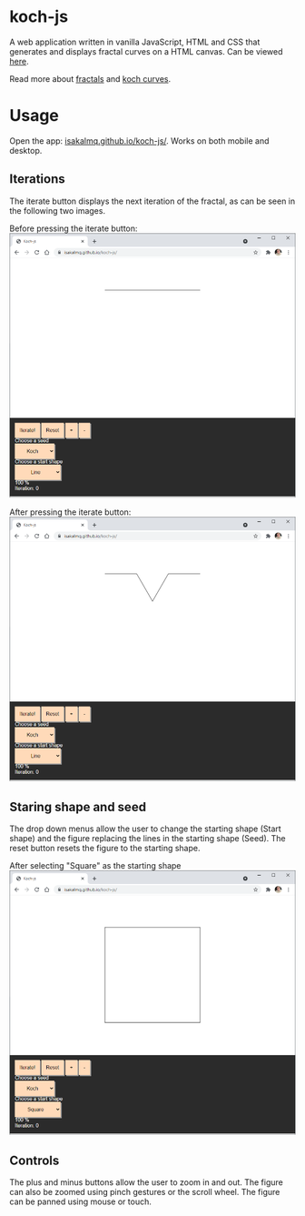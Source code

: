 # koch-js
A web application written in vanilla JavaScript, HTML and CSS that generates and displays fractal curves on a HTML canvas. Can be viewed [here](https://isakalmq.github.io/koch-js/).

Read more about [fractals](https://en.wikipedia.org/wiki/Fractal) and [koch curves](https://en.wikipedia.org/wiki/Koch_snowflake).

# Usage
Open the app: [isakalmq.github.io/koch-js/](https://isakalmq.github.io/koch-js/).
Works on both mobile and desktop. 

## Iterations
The iterate button displays the next iteration of the fractal, as can be seen in the following two images. 

Before pressing the iterate button:
![](pictures/p1.png)

After pressing the iterate button:
![](pictures/p2.png)

## Staring shape and seed
The drop down menus allow the user to change the starting shape (Start shape) and the figure replacing the lines in the starting shape (Seed). The reset button resets the figure to the starting shape.

After selecting "Square" as the starting shape 
![](pictures/p3.png)
## Controls
The plus and minus buttons allow the user to zoom in and out. The figure can also be zoomed using pinch gestures or the scroll wheel. The figure can be panned using mouse or touch.